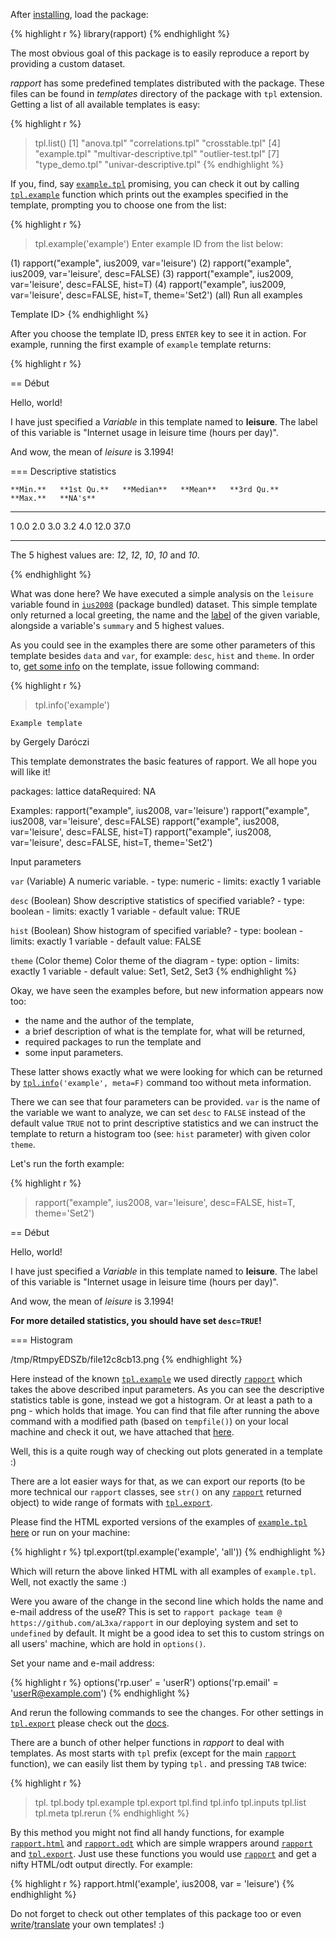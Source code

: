 After [installing](#install), load the package:

{% highlight r %}
library(rapport)
{% endhighlight %}

The most obvious goal of this package is to easily reproduce a report by providing a custom dataset.

*rapport* has some predefined templates distributed with the package. These files can be found in *templates* directory of the package with `tpl` extension. Getting a list of all available templates is easy:

{% highlight r %}
> tpl.list()
[1] "anova.tpl"                "correlations.tpl"         "crosstable.tpl"
[4] "example.tpl"              "multivar-descriptive.tpl" "outlier-test.tpl"
[7] "type_demo.tpl"            "univar-descriptive.tpl"
{% endhighlight %}

If you, find, say [`example.tpl`](/functions#exampletpl) promising, you can check it out by calling [`tpl.example`](/functions#tpl.example) function which prints out the examples specified in the template, prompting you to choose one from the list:

{% highlight r %}
> tpl.example('example')
Enter example ID from the list below:

(1) rapport("example", ius2009, var='leisure')
(2) rapport("example", ius2009, var='leisure', desc=FALSE)
(3) rapport("example", ius2009, var='leisure', desc=FALSE, hist=T)
(4) rapport("example", ius2009, var='leisure', desc=FALSE, hist=T, theme='Set2')
(all)   Run all examples

Template ID>
{% endhighlight %}

After you choose the template ID, press `ENTER` key to see it in action. For example, running the first example of `example` template returns:

{% highlight r %}

 == Début

Hello, world!

I have just specified a *Variable* in this template named to **leisure**. The label of this variable is "Internet usage in leisure time (hours per day)".

And wow, the mean of *leisure* is 3.1994!

 === Descriptive statistics


    **Min.**   **1st Qu.**   **Median**   **Mean**   **3rd Qu.**   **Max.**   **NA's**
--- ---------- ------------- ------------ ---------- ------------- ---------- ----------
1   0.0        2.0           3.0          3.2        4.0           12.0       37.0
--- ---------- ------------- ------------ ---------- ------------- ---------- ----------


The 5 highest values are: _12_, _12_, _10_, _10_ and _10_.

{% endhighlight %}

What was done here? We have executed a simple analysis on the `leisure` variable found in [`ius2008`](/functions#ius2008) (package bundled) dataset. This simple template only returned a local greeting, the name and the [label](/functions#rp.label) of the given variable, alongside a variable's `summary` and 5 highest values.

As you could see in the examples there are some other parameters of this template besides `data` and `var`, for example: `desc`, `hist` and `theme`. In order to, [get some info](/functions#tpl.info) on the template, issue following command:

{% highlight r %}
> tpl.info('example')

`Example template`

 by Gergely Daróczi

 This template demonstrates the basic features of rapport. We all hope you will like it!

 packages:  lattice
 dataRequired:  NA

 Examples:
 rapport("example", ius2008, var='leisure')
 rapport("example", ius2008, var='leisure', desc=FALSE)
 rapport("example", ius2008, var='leisure', desc=FALSE, hist=T)
 rapport("example", ius2008, var='leisure', desc=FALSE, hist=T, theme='Set2')

Input parameters

`var` (Variable)
   A numeric variable.
     - type:    numeric
     - limits:  exactly 1 variable


`desc` (Boolean)
   Show descriptive statistics of specified variable?
     - type:    boolean
     - limits:  exactly 1 variable
     - default value:   TRUE

`hist` (Boolean)
   Show histogram of specified variable?
     - type:    boolean
     - limits:  exactly 1 variable
     - default value:   FALSE

`theme` (Color theme)
   Color theme of the diagram
     - type:    option
     - limits:  exactly 1 variable
     - default value:   Set1, Set2, Set3
{% endhighlight %}

Okay, we have seen the examples before, but new information appears now too:

 * the name and the author of the template,
 * a brief description of what is the template for, what will be returned,
 * required packages to run the template and
 * some input parameters.

These latter shows exactly what we were looking for which can be returned by [`tpl.info`](/functions#tpl.info)`('example', meta=F)` command too without meta information.

There we can see that four parameters can be provided. `var` is the name of the variable we want to analyze, we can set `desc` to `FALSE` instead of the default value `TRUE` not to print descriptive statistics and we can instruct the template to return a histogram too (see: `hist` parameter) with given color `theme`.

Let's run the forth example:

{% highlight r %}
> rapport("example", ius2008, var='leisure', desc=FALSE, hist=T, theme='Set2')

 == Début

Hello, world!

I have just specified a *Variable* in this template named to **leisure**. The label of this variable is "Internet usage in leisure time (hours per day)".

And wow, the mean of *leisure* is 3.1994!

**For more detailed statistics, you should have set `desc=TRUE`!**

 === Histogram

/tmp/RtmpyEDSZb/file12c8cb13.png
{% endhighlight %}

Here instead of the known [`tpl.example`](/functions#tpl.example) we used directly [`rapport`](/functions#rapport) which takes the above described input parameters. As you can see the descriptive statistics table is gone, instead we got a histogram. Or at least a path to a png - which holds that image. You can find that file after running the above command with a modified path (based on `tempfile()`) on your local machine and check it out, we have attached that [here](demo/3f5075e30419f077ee974a022dd89e33.png).

Well, this is a quite rough way of checking out plots generated in a template :)

There are a lot easier ways for that, as we can export our reports (to be more technical our `rapport` classes, see `str()` on any [`rapport`](/functions#rapport) returned object) to wide range of formats with [`tpl.export`](/functions#tpl.expport).

Please find the HTML exported versions of the examples of [`example.tpl`](#exampletpl) [here](demo/example.html) or run on your machine:

{% highlight r %}
tpl.export(tpl.example('example', 'all'))
{% endhighlight %}

Which will return the above linked HTML with all examples of `example.tpl`. Well, not exactly the same :)

Were you aware of the change in the second line which holds the name and e-mail address of the use*R*? This is set to `rapport package team @ https://github.com/aL3xa/rapport` in our deploying system and set to `undefined` by default. It might be a good idea to set this to custom strings on all users' machine, which are hold in `options()`.

Set your name and e-mail address:

{% highlight r %}
options('rp.user'  = 'userR')
options('rp.email' = 'userR@example.com')
{% endhighlight %}

And rerun the following commands to see the changes. For other settings in [`tpl.export`](/functions#tpl.export) please check out the [docs](/functions#tpl.export).

There are a bunch of other helper functions in *rapport* to deal with templates. As most starts with `tpl` prefix (except for the main [`rapport`](/functions#rapport) function), we can easily list them by typing `tpl.` and pressing `TAB` twice:

{% highlight r %}
> tpl.
tpl.body     tpl.example  tpl.export   tpl.find     tpl.info     tpl.inputs   tpl.list     tpl.meta     tpl.rerun
{% endhighlight %}

By this method you might not find all handy functions, for example [`rapport.html`](/functions#rapport.html) and [`rapport.odt`](/functions#rapport.odt) which are simple wrappers around [`rapport`](/functions#rapport) and [`tpl.export`](/functions#tpl.export). Just use these functions you would use [`rapport`](/functions#rapport) and get a nifty HTML/odt output directly. For example:

{% highlight r %}
rapport.html('example', ius2008, var = 'leisure')
{% endhighlight %}

Do not forget to check out other templates of this package too or even [write](#custom)/[translate](#translate) your own templates! :)
